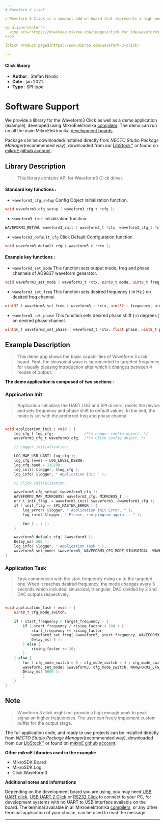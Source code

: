 ```yaml
---
# Waveform 3 click

> Waveform 3 Click is a compact add-on board that represents a high-performance signal generator. This board features the AD9837, a low-power programmable waveform generator capable of producing sine, triangular, and square wave outputs from Analog Devices.

<p align="center">
  <img src="https://download.mikroe.com/images/click_for_ide/waveform3_click.png" height=300px>
</p>

[click Product page](https://www.mikroe.com/waveform-3-click)

---
```



#### Click library

- **Author**        : Stefan Nikolic
- **Date**          : jan 2021.
- **Type**          : SPI type


# Software Support

We provide a library for the Waveform3 Click
as well as a demo application (example), developed using MikroElektronika
[compilers](https://www.mikroe.com/necto-studio).
The demo can run on all the main MikroElektronika [development boards](https://www.mikroe.com/development-boards).

Package can be downloaded/installed directly from *NECTO Studio Package Manager*(recommended way), downloaded from our [LibStock&trade;](https://libstock.mikroe.com) or found on [mikroE github account](https://github.com/MikroElektronika/mikrosdk_click_v2/tree/master/clicks).

## Library Description

> This library contains API for Waveform3 Click driver.

#### Standard key functions :

- `waveform3_cfg_setup` Config Object Initialization function.
```c
void waveform3_cfg_setup ( waveform3_cfg_t *cfg );
```

- `waveform3_init` Initialization function.
```c
WAVEFORM3_RETVAL waveform3_init ( waveform3_t *ctx, waveform3_cfg_t *cfg );
```

- `waveform3_default_cfg` Click Default Configuration function.
```c
void waveform3_default_cfg ( waveform3_t *ctx );
```

#### Example key functions :

- `waveform3_set_mode` This function sets output mode, freq and phase channels of AD9837 waveform generator.
```c
void waveform3_set_mode ( waveform3_t *ctx, uint8_t mode, uint8_t freq_reg, uint8_t phase_reg );
```

- `waveform3_set_freq` This function sets desired frequency ( in Hz ) on desired freq channel.
```c
uint32_t waveform3_set_freq ( waveform3_t *ctx, uint32_t frequency, uint8_t freq_reg );
```

- `waveform3_set_phase` This function sets desired phase shift ( in degrees ) on desired phase channel.
```c
uint16_t waveform3_set_phase ( waveform3_t *ctx, float phase, uint8_t phase_reg );
```

## Example Description

> This demo app shows the basic capabilities of Waveform 3
click board. First, the sinusoidal wave is incremented
to targeted frequency for visually pleasing introduction
after which it changes between 4 modes of output.

**The demo application is composed of two sections :**

### Application Init

> Application initializes the UART LOG and SPI drivers,
resets the device and sets frequency and phase shift to
default values. In the end, the mode is set with the 
preferred freq and phase channel.

```c

void application_init ( void ) {
    log_cfg_t log_cfg;              /**< Logger config object. */
    waveform3_cfg_t waveform3_cfg;  /**< Click config object. */

    // Logger initialization.

    LOG_MAP_USB_UART( log_cfg );
    log_cfg.level = LOG_LEVEL_DEBUG;
    log_cfg.baud = 115200;
    log_init( &logger, &log_cfg );
    log_info( &logger, " Application Init " );

    // Click initialization.

    waveform3_cfg_setup( &waveform3_cfg );
    WAVEFORM3_MAP_MIKROBUS( waveform3_cfg, MIKROBUS_1 );
    err_t init_flag  = waveform3_init( &waveform3, &waveform3_cfg );
    if ( init_flag == SPI_MASTER_ERROR ) {
        log_error( &logger, " Application Init Error. " );
        log_info( &logger, " Please, run program again... " );

        for ( ; ; );
    }

    waveform3_default_cfg( &waveform3 );
    Delay_ms( 500 );
    log_info( &logger, " Application Task " );
    waveform3_set_mode( &waveform3, WAVEFORM3_CFG_MODE_SINUSOIDAL, WAVEFORM3_CFG_FREQ_REG0, WAVEFORM3_CFG_PHASE_REG0 );
}

```

### Application Task

> Task commences with the start frequency rising up to
the targeted one. When it reaches desired frequency,
the mode changes every 5 seconds which includes: 
sinusoidal, triangular, DAC divided by 2 and DAC
outputs respectively.

```c

void application_task ( void ) {
    uint8_t cfg_mode_switch;
    
    if ( start_frequency < target_frequency ) {
        if ( start_frequency / rising_factor < 100 ) {
            start_frequency += rising_factor;
            waveform3_set_freq( &waveform3, start_frequency, WAVEFORM3_CFG_FREQ_REG0 );
            Delay_ms( 5 );
        } else {
            rising_factor += 10;
        }
    } else {
        for ( cfg_mode_switch = 0 ; cfg_mode_switch < 4 ; cfg_mode_switch++ ) {
        waveform3_set_mode( &waveform3, cfg_mode_switch, WAVEFORM3_CFG_FREQ_REG0, WAVEFORM3_CFG_PHASE_REG0 );
        Delay_ms( 5000 );
        }
    }
}

```

## Note

> Waveform 3 click might not provide a high enough peak to peak signal on higher frequencies.
The user can freely implement custom buffer for the output stage.

The full application code, and ready to use projects can be installed directly from *NECTO Studio Package Manager*(recommended way), downloaded from our [LibStock&trade;](https://libstock.mikroe.com) or found on [mikroE github account](https://github.com/MikroElektronika/mikrosdk_click_v2/tree/master/clicks).

**Other mikroE Libraries used in the example:**

- MikroSDK.Board
- MikroSDK.Log
- Click.Waveform3

**Additional notes and informations**

Depending on the development board you are using, you may need
[USB UART click](https://shop.mikroe.com/usb-uart-click),
[USB UART 2 Click](https://shop.mikroe.com/usb-uart-2-click) or
[RS232 Click](https://shop.mikroe.com/rs232-click) to connect to your PC, for
development systems with no UART to USB interface available on the board. The
terminal available in all Mikroelektronika
[compilers](https://shop.mikroe.com/compilers), or any other terminal application
of your choice, can be used to read the message.

---
